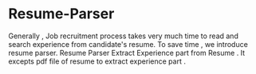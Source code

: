 # Resume-Parser
Generally , Job recruitment process takes very much time to read and search experience from candidate's resume. To save time , we introduce resume parser.
Resume Parser Extract Experience part from Resume . It excepts pdf file of resume to extract experience part . 
